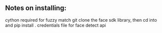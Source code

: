 ## Notes on installing:

cython required for fuzzy match
git clone the face sdk library, then cd into and pip install .
credentials file for face detect api
